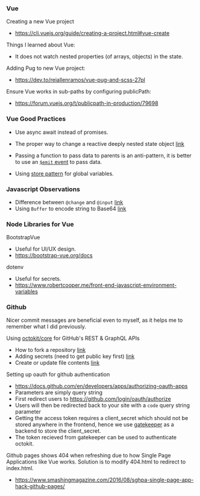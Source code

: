 ### Vue

Creating a new Vue project
- https://cli.vuejs.org/guide/creating-a-project.html#vue-create

Things I learned about Vue:
- It does not watch nested properties (of arrays, objects) in the state. 

Adding Pug to new Vue project:
- https://dev.to/reiallenramos/vue-pug-and-scss-27pl

Ensure Vue works in sub-paths by configuring publicPath:
- https://forum.vuejs.org/t/publicpath-in-production/79698

### Vue Good Practices

- Use async await instead of promises.

- The proper way to change a reactive deeply nested state object [link](https://stackoverflow.com/questions/46985067/vue-change-object-in-array-and-trigger-reactivity)

- Passing a function to pass data to parents is an anti-pattern, it is better to use an [`$emit` event](https://vuejs.org/v2/guide/components.html#Listening-to-Child-Components-Events) to pass data.

- Using [store pattern](https://vuejs.org/v2/guide/state-management.html#Simple-State-Management-from-Scratch) for global variables.

### Javascript Observations
- Difference between `@change` and `@input` [link](https://stackoverflow.com/questions/17047497/difference-between-change-and-input-event-for-an-input-element)
- Using `Buffer` to encode string to Base64 [link](https://stackoverflow.com/questions/6182315/how-to-do-base64-encoding-in-node-js)

### Node Libraries for Vue

BootstrapVue
- Useful for UI/UX design.
- https://bootstrap-vue.org/docs

dotenv
- Useful for secrets.
- https://www.robertcooper.me/front-end-javascript-environment-variables



### Github

Nicer commit messages are beneficial even to myself, as it helps me to remember what I did previously.

Using [octokit/core](https://www.npmjs.com/package/@octokit/core) for GitHub's REST & GraphQL APIs
- How to fork a repository [link](https://docs.github.com/en/rest/reference/repos#forks)
- Adding secrets (need to get public key first) [link](https://docs.github.com/en/rest/reference/actions#create-or-update-a-repository-secret)
- Create or update file contents [link](https://docs.github.com/en/rest/reference/repos#create-or-update-file-contents)

Setting up oauth for github authentication
- https://docs.github.com/en/developers/apps/authorizing-oauth-apps
- Parameters are simply query string
- First redirect users to https://github.com/login/oauth/authorize
- Users will then be redirected back to your site with a `code` query string parameter
- Getting the access token requires a client_secret which should not be stored anywhere in the frontend, hence we use [gatekeeper](https://github.com/prose/gatekeeper) as a backend to store the client_secret.
- The token recieved from gatekeeper can be used to authenticate octokit.

Github pages shows 404 when refreshing due to how Single Page Applications like Vue works. Solution is to modify 404.html to redirect to index.html.
- https://www.smashingmagazine.com/2016/08/sghpa-single-page-app-hack-github-pages/
